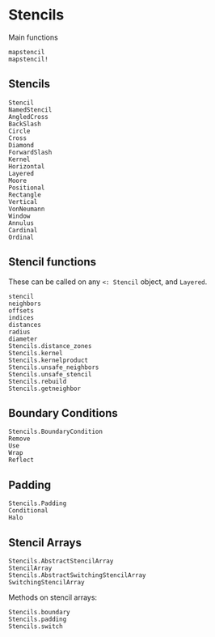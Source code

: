 # Stencils

Main functions

```@docs
mapstencil
mapstencil!
```

## Stencils

```@docs
Stencil
NamedStencil
AngledCross
BackSlash
Circle
Cross
Diamond
ForwardSlash
Kernel
Horizontal
Layered
Moore
Positional
Rectangle
Vertical
VonNeumann
Window
Annulus
Cardinal
Ordinal
```

## Stencil functions

These can be called on any `<: Stencil` object, and `Layered`.

```@docs
stencil
neighbors
offsets
indices
distances
radius
diameter
Stencils.distance_zones
Stencils.kernel
Stencils.kernelproduct
Stencils.unsafe_neighbors
Stencils.unsafe_stencil
Stencils.rebuild
Stencils.getneighbor
```

## Boundary Conditions

```@docs
Stencils.BoundaryCondition
Remove
Use
Wrap
Reflect
```

## Padding

```@docs
Stencils.Padding
Conditional
Halo
```

## Stencil Arrays

```@docs
Stencils.AbstractStencilArray
StencilArray
Stencils.AbstractSwitchingStencilArray
SwitchingStencilArray
```

Methods on stencil arrays:

```@docs
Stencils.boundary
Stencils.padding
Stencils.switch
```
